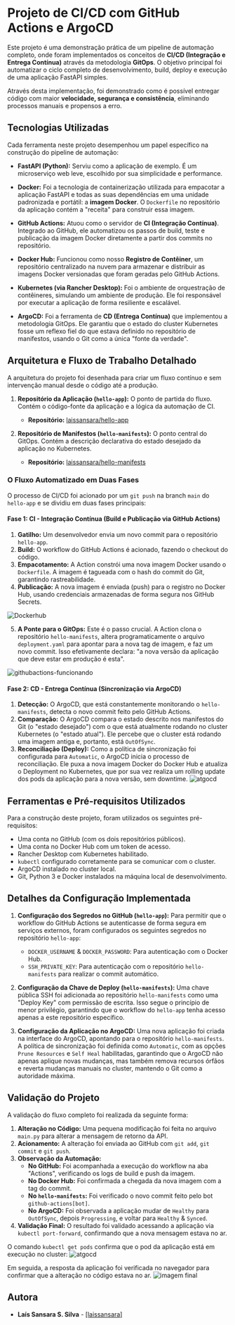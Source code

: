 # Projeto de CI/CD com GitHub Actions e ArgoCD 

Este projeto é uma demonstração prática de um pipeline de automação completo, onde foram implementados os conceitos de **CI/CD (Integração e Entrega Contínua)** através da metodologia **GitOps**. O objetivo principal foi automatizar o ciclo completo de desenvolvimento, build, deploy e execução de uma aplicação FastAPI simples.

Através desta implementação, foi demonstrado como é possível entregar código com maior **velocidade, segurança e consistência**, eliminando processos manuais e propensos a erro. 
## Tecnologias Utilizadas

Cada ferramenta neste projeto desempenhou um papel específico na construção do pipeline de automação:

* **FastAPI (Python):** Serviu como a aplicação de exemplo. É um microserviço web leve, escolhido por sua simplicidade e performance.

* **Docker:** Foi a tecnologia de containerização utilizada para empacotar a aplicação FastAPI e todas as suas dependências em uma unidade padronizada e portátil: a **imagem Docker**. O `Dockerfile` no repositório da aplicação contém a "receita" para construir essa imagem.

* **GitHub Actions:** Atuou como o servidor de **CI (Integração Contínua)**. Integrado ao GitHub, ele automatizou os passos de build, teste e publicação da imagem Docker diretamente a partir dos commits no repositório.

* **Docker Hub:** Funcionou como nosso **Registro de Contêiner**, um repositório centralizado na nuvem para armazenar e distribuir as imagens Docker versionadas que foram geradas pelo GitHub Actions.

* **Kubernetes (via Rancher Desktop):** Foi o ambiente de orquestração de contêineres, simulando um ambiente de produção. Ele foi responsável por executar a aplicação de forma resiliente e escalável.

* **ArgoCD:** Foi a ferramenta de **CD (Entrega Contínua)** que implementou a metodologia GitOps. Ele garantiu que o estado do cluster Kubernetes fosse um reflexo fiel do que estava definido no repositório de manifestos, usando o Git como a única "fonte da verdade".

## Arquitetura e Fluxo de Trabalho Detalhado

A arquitetura do projeto foi desenhada para criar um fluxo contínuo e sem intervenção manual desde o código até a produção.

1.  **Repositório da Aplicação (`hello-app`):** O ponto de partida do fluxo. Contém o código-fonte da aplicação e a lógica da automação de CI.
    * **Repositório:** [laissansara/hello-app](https://github.com/laissansara/hello-app)

2.  **Repositório de Manifestos (`hello-manifests`):** O ponto central do GitOps. Contém a descrição declarativa do estado desejado da aplicação no Kubernetes.
    * **Repositório:** [laissansara/hello-manifests](https://github.com/laissansara/hello-manifests)

### O Fluxo Automatizado em Duas Fases

O processo de CI/CD foi acionado por um `git push` na branch `main` do `hello-app` e se dividiu em duas fases principais:

#### Fase 1: CI - Integração Contínua (Build e Publicação via GitHub Actions)

1.  **Gatilho:** Um desenvolvedor envia um novo commit para o repositório `hello-app`.
2.  **Build:** O workflow do GitHub Actions é acionado, fazendo o checkout do código.
3.  **Empacotamento:** A Action constrói uma nova imagem Docker usando o `Dockerfile`. A imagem é tagueada com o hash do commit do Git, garantindo rastreabilidade.
4.  **Publicação:** A nova imagem é enviada (push) para o registro no Docker Hub, usando credenciais armazenadas de forma segura nos GitHub Secrets.

![Dockerhub](./imagens/dockerhub.png)

5.  **A Ponte para o GitOps:** Este é o passo crucial. A Action clona o repositório `hello-manifests`, altera programaticamente o arquivo `deployment.yaml` para apontar para a nova tag de imagem, e faz um novo commit. Isso efetivamente declara: "a nova versão da aplicação que deve estar em produção é esta".

![githubactions-funcionando](./imagens/githubactions-funcionando.png)


#### Fase 2: CD - Entrega Contínua (Sincronização via ArgoCD)

1.  **Detecção:** O ArgoCD, que está constantemente monitorando o `hello-manifests`, detecta o novo commit feito pelo GitHub Actions.
2.  **Comparação:** O ArgoCD compara o estado descrito nos manifestos do Git (o "estado desejado") com o que está atualmente rodando no cluster Kubernetes (o "estado atual"). Ele percebe que o cluster está rodando uma imagem antiga e, portanto, está `OutOfSync`.
3.  **Reconciliação (Deploy):** Como a política de sincronização foi configurada para `Automatic`, o ArgoCD inicia o processo de reconciliação. Ele puxa a nova imagem Docker do Docker Hub e atualiza o Deployment no Kubernetes, que por sua vez realiza um rolling update dos pods da aplicação para a nova versão, sem downtime.
![atgocd](./imagens/argocd.png)

## Ferramentas e Pré-requisitos Utilizados

Para a construção deste projeto, foram utilizados os seguintes pré-requisitos:
* Uma conta no GitHub (com os dois repositórios públicos).
* Uma conta no Docker Hub com um token de acesso.
* Rancher Desktop com Kubernetes habilitado.
* `kubectl` configurado corretamente para se comunicar com o cluster.
* ArgoCD instalado no cluster local.
* Git, Python 3 e Docker instalados na máquina local de desenvolvimento.

## Detalhes da Configuração Implementada

1.  **Configuração dos Segredos no GitHub (`hello-app`):**
    Para permitir que o workflow do GitHub Actions se autenticasse de forma segura em serviços externos, foram configurados os seguintes segredos no repositório `hello-app`:
    * `DOCKER_USERNAME` & `DOCKER_PASSWORD`: Para autenticação com o Docker Hub.
    * `SSH_PRIVATE_KEY`: Para autenticação com o repositório `hello-manifests` para realizar o commit automático.

2.  **Configuração da Chave de Deploy (`hello-manifests`):**
    Uma chave pública SSH foi adicionada ao repositório `hello-manifests` como uma "Deploy Key" com permissão de escrita. Isso segue o princípio de menor privilégio, garantindo que o workflow do `hello-app` tenha acesso apenas a este repositório específico.

3.  **Configuração da Aplicação no ArgoCD:**
    Uma nova aplicação foi criada na interface do ArgoCD, apontando para o repositório `hello-manifests`. A política de sincronização foi definida como `Automatic`, com as opções `Prune Resources` e `Self Heal` habilitadas, garantindo que o ArgoCD não apenas aplique novas mudanças, mas também remova recursos órfãos e reverta mudanças manuais no cluster, mantendo o Git como a autoridade máxima.

## Validação do Projeto

A validação do fluxo completo foi realizada da seguinte forma:

1.  **Alteração no Código:** Uma pequena modificação foi feita no arquivo `main.py` para alterar a mensagem de retorno da API.
2.  **Acionamento:** A alteração foi enviada ao GitHub com `git add`, `git commit` e `git push`.
3.  **Observação da Automação:**
    * **No GitHub:** Foi acompanhada a execução do workflow na aba "Actions", verificando os logs de build e push da imagem.
    * **No Docker Hub:** Foi confirmada a chegada da nova imagem com a tag do commit.
    * **No `hello-manifests`:** Foi verificado o novo commit feito pelo bot `github-actions[bot]`.
    * **No ArgoCD:** Foi observada a aplicação mudar de `Healthy` para `OutOfSync`, depois `Progressing`, e voltar para `Healthy` & `Synced`.
4.  **Validação Final:** O resultado foi validado acessando a aplicação via `kubectl port-forward`, confirmando que a nova mensagem estava no ar.

O comando `kubectl get pods` confirma que o pod da aplicação está em execução no cluster:
![atgocd](./imagens/kube.png)

Em seguida, a resposta da aplicação foi verificada no navegador para confirmar que a alteração no código estava no ar.
![imagem final](./imagens/image.png)



## Autora

* **Laís Sansara S. Silva** - [[laissansara]](https://github.com/laissansara)

